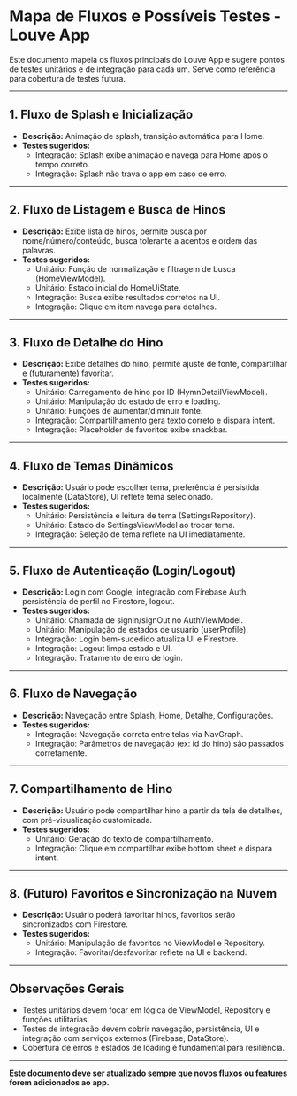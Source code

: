 # Mapa de Fluxos e Possíveis Testes - Louve App

Este documento mapeia os fluxos principais do Louve App e sugere pontos de testes unitários e de integração para cada um. Serve como referência para cobertura de testes futura.

---

## 1. Fluxo de Splash e Inicialização
- **Descrição:** Animação de splash, transição automática para Home.
- **Testes sugeridos:**
  - Integração: Splash exibe animação e navega para Home após o tempo correto.
  - Integração: Splash não trava o app em caso de erro.

---

## 2. Fluxo de Listagem e Busca de Hinos
- **Descrição:** Exibe lista de hinos, permite busca por nome/número/conteúdo, busca tolerante a acentos e ordem das palavras.
- **Testes sugeridos:**
  - Unitário: Função de normalização e filtragem de busca (HomeViewModel).
  - Unitário: Estado inicial do HomeUiState.
  - Integração: Busca exibe resultados corretos na UI.
  - Integração: Clique em item navega para detalhes.

---

## 3. Fluxo de Detalhe do Hino
- **Descrição:** Exibe detalhes do hino, permite ajuste de fonte, compartilhar e (futuramente) favoritar.
- **Testes sugeridos:**
  - Unitário: Carregamento de hino por ID (HymnDetailViewModel).
  - Unitário: Manipulação do estado de erro e loading.
  - Unitário: Funções de aumentar/diminuir fonte.
  - Integração: Compartilhamento gera texto correto e dispara intent.
  - Integração: Placeholder de favoritos exibe snackbar.

---

## 4. Fluxo de Temas Dinâmicos
- **Descrição:** Usuário pode escolher tema, preferência é persistida localmente (DataStore), UI reflete tema selecionado.
- **Testes sugeridos:**
  - Unitário: Persistência e leitura de tema (SettingsRepository).
  - Unitário: Estado do SettingsViewModel ao trocar tema.
  - Integração: Seleção de tema reflete na UI imediatamente.

---

## 5. Fluxo de Autenticação (Login/Logout)
- **Descrição:** Login com Google, integração com Firebase Auth, persistência de perfil no Firestore, logout.
- **Testes sugeridos:**
  - Unitário: Chamada de signIn/signOut no AuthViewModel.
  - Unitário: Manipulação de estados de usuário (userProfile).
  - Integração: Login bem-sucedido atualiza UI e Firestore.
  - Integração: Logout limpa estado e UI.
  - Integração: Tratamento de erro de login.

---

## 6. Fluxo de Navegação
- **Descrição:** Navegação entre Splash, Home, Detalhe, Configurações.
- **Testes sugeridos:**
  - Integração: Navegação correta entre telas via NavGraph.
  - Integração: Parâmetros de navegação (ex: id do hino) são passados corretamente.

---

## 7. Compartilhamento de Hino
- **Descrição:** Usuário pode compartilhar hino a partir da tela de detalhes, com pré-visualização customizada.
- **Testes sugeridos:**
  - Unitário: Geração do texto de compartilhamento.
  - Integração: Clique em compartilhar exibe bottom sheet e dispara intent.

---

## 8. (Futuro) Favoritos e Sincronização na Nuvem
- **Descrição:** Usuário poderá favoritar hinos, favoritos serão sincronizados com Firestore.
- **Testes sugeridos:**
  - Unitário: Manipulação de favoritos no ViewModel e Repository.
  - Integração: Favoritar/desfavoritar reflete na UI e backend.

---

## Observações Gerais
- Testes unitários devem focar em lógica de ViewModel, Repository e funções utilitárias.
- Testes de integração devem cobrir navegação, persistência, UI e integração com serviços externos (Firebase, DataStore).
- Cobertura de erros e estados de loading é fundamental para resiliência.

---

**Este documento deve ser atualizado sempre que novos fluxos ou features forem adicionados ao app.** 